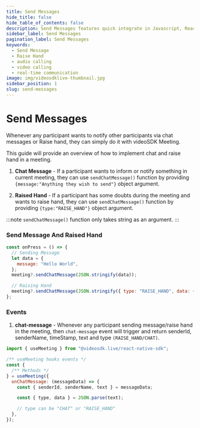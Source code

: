 ```yaml
---
title: Send Messages
hide_title: false
hide_table_of_contents: false
description: Send Messages features quick integrate in Javascript, React JS, Android, IOS, React Native, Flutter with Video SDK to add live video & audio conferencing to your applications.
sidebar_label: Send Messages
pagination_label: Send Messages
keywords:
  - Send Message
  - Raise Hand
  - audio calling
  - video calling
  - real-time communication
image: img/videosdklive-thumbnail.jpg
sidebar_position: 1
slug: send-messages
---
```


# Send Messages

Whenever any participant wants to notify other participants via chat messages or Raise hand, they can simply do it with videoSDK Meeting.

This guide will provide an overview of how to implement chat and raise hand in a meeting.

1. **Chat Message** - If a participant wants to inform or notify something in current meeting, they can use `sendChatMessage()` function by providing `{message:"Anything they wish to send"}` object argument.

2. **Raised Hand** - If a participant has some doubts during the meeting and wants to raise hand, they can use `sendChatMessage()` function by providing `{type:"RAISE_HAND"}` object argument.

:::note
`sendChatMessage()` function only takes string as an argument.
:::

### Send Message And Raised Hand

```js
const onPress = () => {
  // Sending Message
  let data = {
    message: "Hello World",
  };
  meeting?.sendChatMessage(JSON.stringify(data));

  // Raising Hand
  meeting?.sendChatMessage(JSON.stringify({ type: "RAISE_HAND", data: {} }));
};
```

### Events

1. **chat-message** - Whenever any participant sending message/raise hand in the meeting, then `chat-message` event will trigger and return senderId, senderName, timeStamp, text and type `(RAISE_HAND/CHAT)`.

```js
import { useMeeting } from "@videosdk.live/react-native-sdk";

/** useMeeting hooks events */
const {
  /** Methods */
} = useMeeting({
  onChatMessage: (messageData) => {
    const { senderId, senderName, text } = messageData;

    const { type, data } = JSON.parse(text);

    // type can be "CHAT" or "RAISE_HAND"
  },
});
```
